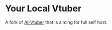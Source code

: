 # Your Local Vtuber
A fork of [AI-Vtuber](https://github.com/Koischizo/AI-Vtuber) that is aiming for full self host.

